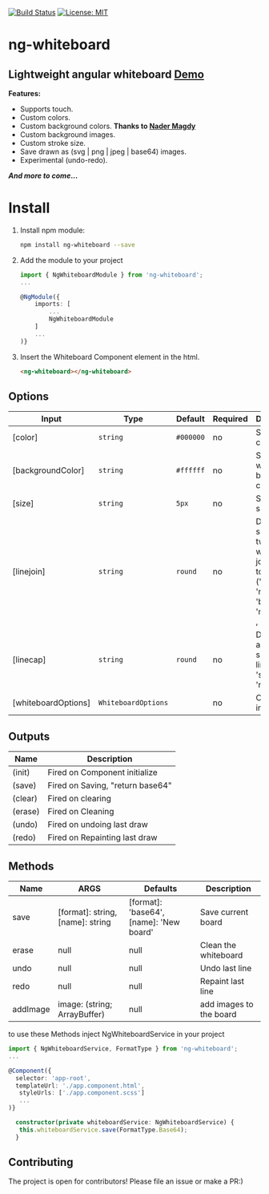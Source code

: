 [![Build Status](https://travis-ci.org/mostafazke/ng-whiteboard.svg?branch=master)](https://travis-ci.org/mostafazke/ng-whiteboard) [![License: MIT](https://img.shields.io/badge/License-MIT-blue.svg)](https://opensource.org/licenses/MIT)

# ng-whiteboard

## Lightweight angular whiteboard [Demo](https://mostafazke.github.io/ng-whiteboard/ 'ng-whiteboard Demo')

**Features:**

- Supports touch.
- Custom colors.
- Custom background colors. **Thanks to [Nader Magdy](https://github.com/nader-magdy 'Nader Magdy')**
- Custom background images.
- Custom stroke size.
- Save drawn as (svg | png | jpeg | base64) images.
- Experimental (undo-redo).

**_And more to come_...**

# Install

1. Install npm module:

   ```bash
   npm install ng-whiteboard --save
   ```

2. Add the module to your project

   ```typescript
   import { NgWhiteboardModule } from 'ng-whiteboard';
   ...

   @NgModule({
       imports: [
           ...
           NgWhiteboardModule
       ]
       ...
   )}
   ```

3. Insert the Whiteboard Component element in the html.

   ```html
   <ng-whiteboard></ng-whiteboard>
   ```

## Options

| Input               | Type                | Default   | Required | Description                                                                                              |
| ------------------- | ------------------- | --------- | -------- | -------------------------------------------------------------------------------------------------------- |
| [color]             | `string`            | `#000000` | no       | Set brush color                                                                                          |
| [backgroundColor]   | `string`            | `#ffffff` | no       | Set whiteboard background color                                                                          |
| [size]              | `string`            | `5px`     | no       | Set brush size                                                                                           |
| [linejoin]          | `string`            | `round`   | no       | Define the shape of two lines when joined together ('miter' , 'round' , 'bevel' , 'miter-clip' , 'arcs') |
| [linecap]           | `string`            | `round`   | no       | Define start and end shape of line ('butt', 'square' , 'round')                                          |
| [whiteboardOptions] | `WhiteboardOptions` |           | no       | Object of all inputs                                                                                     |

## Outputs

| Name    | Description                     |
| ------- | ------------------------------- |
| (init)  | Fired on Component initialize   |
| (save)  | Fired on Saving, "return base64" |
| (clear) | Fired on clearing               |
| (erase) | Fired on Cleaning               |
| (undo)  | Fired on undoing last draw      |
| (redo)  | Fired on Repainting last draw   |

## Methods

| Name     | ARGS                             | Defaults                             | Description             |
| -------- | -------------------------------- | ------------------------------------ | ----------------------- |
| save     | [format]: string, [name]: string | [format]: 'base64', [name]: 'New board' | Save current board      |
| erase    | null                             | null                                 | Clean the whiteboard    |
| undo     | null                             | null                                 | Undo last line          |
| redo     | null                             | null                                 | Repaint last line       |
| addImage | image: (string; ArrayBuffer)     | null                                 | add images to the board |

to use these Methods inject NgWhiteboardService in your project

```typescript
import { NgWhiteboardService, FormatType } from 'ng-whiteboard';
...

@Component({
  selector: 'app-root',
  templateUrl: './app.component.html',
   styleUrls: ['./app.component.scss']
   ...
)}

  constructor(private whiteboardService: NgWhiteboardService) {
   this.whiteboardService.save(FormatType.Base64);
  }

```

## Contributing

The project is open for contributors! Please file an issue or make a PR:)
